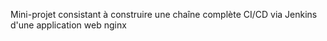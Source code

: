 Mini-projet consistant à construire une chaîne complète CI/CD via Jenkins d'une application web nginx